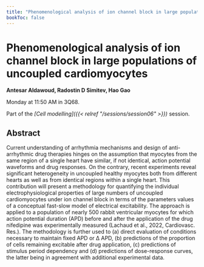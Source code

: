```yaml
---
title: "Phenomenological analysis of ion channel block in large populations of uncoupled cardiomyocytes"
bookToc: false
---
```


# Phenomenological analysis of ion channel block in large populations of uncoupled cardiomyocytes

**Antesar Aldawoud, Radostin D Simitev, Hao Gao**

Monday at 11:50 AM in 3Q68.

Part of the *[Cell modelling]({{< relref "/sessions/session06" >}})* session.

## Abstract

Current understanding of arrhythmia mechanisms and design of anti-arrhythmic drug therapies hinges on the assumption that myocytes from the same region of a single heart have similar, if not identical, action potential waveforms and drug responses. On the contrary, recent experiments reveal significant heterogeneity in uncoupled healthy myocytes both from different hearts as well as from identical regions within a single heart. This contribution will present a methodology for quantifying the individual electrophysiological properties of large numbers of uncoupled cardiomyocytes under ion channel block in terms of the parameters values of a conceptual fast-slow model of electrical excitability. The approach is applied to a population of nearly 500 rabbit ventricular myocytes for which action potential duration (APD) before and after the application of the drug nifedipine was experimentally measured (Lachaud et al., 2022, Cardiovasc. Res.). The methodology is further used to (a) direct evaluation of conditions necessary to maintain fixed APD or ∆ APD, (b) predictions of the proportion of cells remaining excitable after drug application, (c) predictions of stimulus period dependency and (d) predictions of dose-response curves, the latter being in agreement with additional experimental data.


